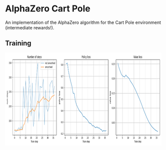 # AlphaZero Cart Pole

An implementation of the AlphaZero algorithm for the Cart Pole environment (intermediate rewards!).

## Training
<img src="./plots/Training.png" width="900" height="300">